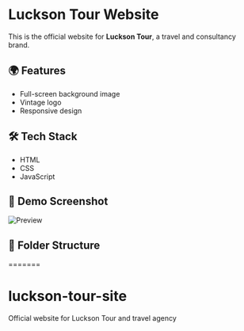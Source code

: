 
# Luckson Tour Website

This is the official website for **Luckson Tour**, a travel and consultancy brand.

## 🌍 Features
- Full-screen background image
- Vintage logo
- Responsive design

## 🛠️ Tech Stack
- HTML
- CSS
- JavaScript

## 📸 Demo Screenshot
![Preview](screenshot.png)

## 📁 Folder Structure
=======
# luckson-tour-site
Official website for Luckson Tour and travel agency

